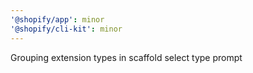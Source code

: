 ```yaml
---
'@shopify/app': minor
'@shopify/cli-kit': minor
---
```


Grouping extension types in scaffold select type prompt
